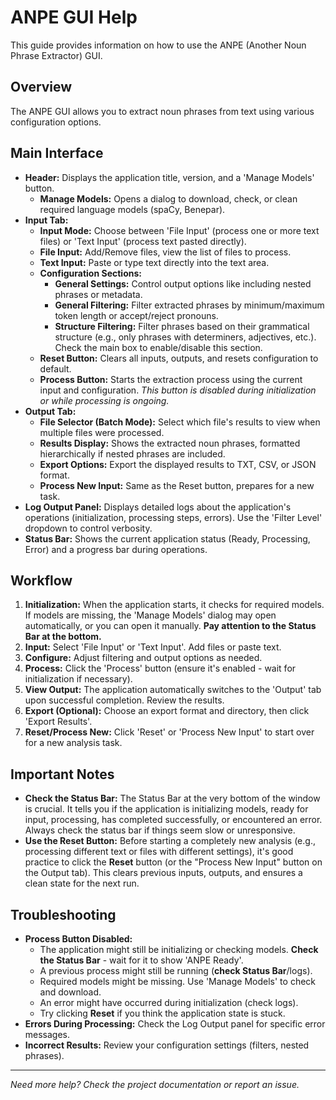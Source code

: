 # ANPE GUI Help

This guide provides information on how to use the ANPE (Another Noun Phrase Extractor) GUI.

## Overview

The ANPE GUI allows you to extract noun phrases from text using various configuration options.

## Main Interface

-   **Header:** Displays the application title, version, and a 'Manage Models' button.
    -   **Manage Models:** Opens a dialog to download, check, or clean required language models (spaCy, Benepar).
-   **Input Tab:**
    -   **Input Mode:** Choose between 'File Input' (process one or more text files) or 'Text Input' (process text pasted directly).
    -   **File Input:** Add/Remove files, view the list of files to process.
    -   **Text Input:** Paste or type text directly into the text area.
    -   **Configuration Sections:**
        -   **General Settings:** Control output options like including nested phrases or metadata.
        -   **General Filtering:** Filter extracted phrases by minimum/maximum token length or accept/reject pronouns.
        -   **Structure Filtering:** Filter phrases based on their grammatical structure (e.g., only phrases with determiners, adjectives, etc.). Check the main box to enable/disable this section.
    -   **Reset Button:** Clears all inputs, outputs, and resets configuration to default.
    -   **Process Button:** Starts the extraction process using the current input and configuration. *This button is disabled during initialization or while processing is ongoing.*
-   **Output Tab:**
    -   **File Selector (Batch Mode):** Select which file's results to view when multiple files were processed.
    -   **Results Display:** Shows the extracted noun phrases, formatted hierarchically if nested phrases are included.
    -   **Export Options:** Export the displayed results to TXT, CSV, or JSON format.
    -   **Process New Input:** Same as the Reset button, prepares for a new task.
-   **Log Output Panel:** Displays detailed logs about the application's operations (initialization, processing steps, errors). Use the 'Filter Level' dropdown to control verbosity.
-   **Status Bar:** Shows the current application status (Ready, Processing, Error) and a progress bar during operations.

## Workflow

1.  **Initialization:** When the application starts, it checks for required models. If models are missing, the 'Manage Models' dialog may open automatically, or you can open it manually. **Pay attention to the Status Bar at the bottom.**
2.  **Input:** Select 'File Input' or 'Text Input'. Add files or paste text.
3.  **Configure:** Adjust filtering and output options as needed.
4.  **Process:** Click the 'Process' button (ensure it's enabled - wait for initialization if necessary).
5.  **View Output:** The application automatically switches to the 'Output' tab upon successful completion. Review the results.
6.  **Export (Optional):** Choose an export format and directory, then click 'Export Results'.
7.  **Reset/Process New:** Click 'Reset' or 'Process New Input' to start over for a new analysis task.

## Important Notes

*   **Check the Status Bar:** The Status Bar at the very bottom of the window is crucial. It tells you if the application is initializing models, ready for input, processing, has completed successfully, or encountered an error. Always check the status bar if things seem slow or unresponsive.
*   **Use the Reset Button:** Before starting a completely new analysis (e.g., processing different text or files with different settings), it's good practice to click the **Reset** button (or the "Process New Input" button on the Output tab). This clears previous inputs, outputs, and ensures a clean state for the next run.

## Troubleshooting

-   **Process Button Disabled:**
    -   The application might still be initializing or checking models. **Check the Status Bar** - wait for it to show 'ANPE Ready'.
    -   A previous process might still be running (**check Status Bar**/logs).
    -   Required models might be missing. Use 'Manage Models' to check and download.
    -   An error might have occurred during initialization (check logs).
    -   Try clicking **Reset** if you think the application state is stuck.
-   **Errors During Processing:** Check the Log Output panel for specific error messages.
-   **Incorrect Results:** Review your configuration settings (filters, nested phrases).

---
*Need more help? Check the project documentation or report an issue.*